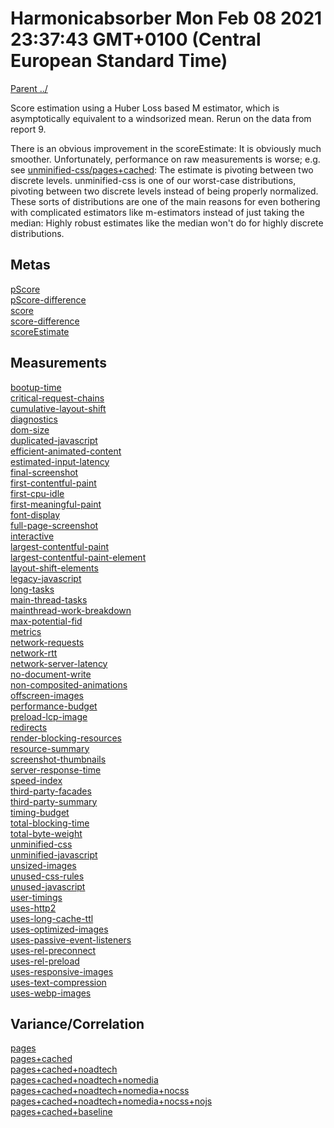 
# Harmonicabsorber Mon Feb 08 2021 23:37:43 GMT+0100 (Central European Standard Time)

[Parent ../](../)

Score estimation using a Huber Loss based M estimator, which is asymptotically equivalent to a windsorized
mean. Rerun on the data from report 9.

There is an obvious improvement in the scoreEstimate: It is obviously much smoother.
Unfortunately, performance on raw measurements is worse; e.g. see [unminified-css/pages+cached](./unminified-css/samples/pages+cached/):
The estimate is pivoting between two discrete levels. unminified-css is one of our worst-case
distributions, pivoting between two discrete levels instead of being properly normalized.
These sorts of distributions are one of the main reasons for even bothering with
complicated estimators like m-estimators instead of just taking the median: Highly robust
estimates like the median won't do for highly discrete distributions.

## Metas

[pScore](meta/pScore)  
[pScore-difference](meta/pScore-difference)  
[score](meta/score)  
[score-difference](meta/score-difference)  
[scoreEstimate](meta/scoreEstimate)  

## Measurements

[bootup-time](bootup-time)  
[critical-request-chains](critical-request-chains)  
[cumulative-layout-shift](cumulative-layout-shift)  
[diagnostics](diagnostics)  
[dom-size](dom-size)  
[duplicated-javascript](duplicated-javascript)  
[efficient-animated-content](efficient-animated-content)  
[estimated-input-latency](estimated-input-latency)  
[final-screenshot](final-screenshot)  
[first-contentful-paint](first-contentful-paint)  
[first-cpu-idle](first-cpu-idle)  
[first-meaningful-paint](first-meaningful-paint)  
[font-display](font-display)  
[full-page-screenshot](full-page-screenshot)  
[interactive](interactive)  
[largest-contentful-paint](largest-contentful-paint)  
[largest-contentful-paint-element](largest-contentful-paint-element)  
[layout-shift-elements](layout-shift-elements)  
[legacy-javascript](legacy-javascript)  
[long-tasks](long-tasks)  
[main-thread-tasks](main-thread-tasks)  
[mainthread-work-breakdown](mainthread-work-breakdown)  
[max-potential-fid](max-potential-fid)  
[metrics](metrics)  
[network-requests](network-requests)  
[network-rtt](network-rtt)  
[network-server-latency](network-server-latency)  
[no-document-write](no-document-write)  
[non-composited-animations](non-composited-animations)  
[offscreen-images](offscreen-images)  
[performance-budget](performance-budget)  
[preload-lcp-image](preload-lcp-image)  
[redirects](redirects)  
[render-blocking-resources](render-blocking-resources)  
[resource-summary](resource-summary)  
[screenshot-thumbnails](screenshot-thumbnails)  
[server-response-time](server-response-time)  
[speed-index](speed-index)  
[third-party-facades](third-party-facades)  
[third-party-summary](third-party-summary)  
[timing-budget](timing-budget)  
[total-blocking-time](total-blocking-time)  
[total-byte-weight](total-byte-weight)  
[unminified-css](unminified-css)  
[unminified-javascript](unminified-javascript)  
[unsized-images](unsized-images)  
[unused-css-rules](unused-css-rules)  
[unused-javascript](unused-javascript)  
[user-timings](user-timings)  
[uses-http2](uses-http2)  
[uses-long-cache-ttl](uses-long-cache-ttl)  
[uses-optimized-images](uses-optimized-images)  
[uses-passive-event-listeners](uses-passive-event-listeners)  
[uses-rel-preconnect](uses-rel-preconnect)  
[uses-rel-preload](uses-rel-preload)  
[uses-responsive-images](uses-responsive-images)  
[uses-text-compression](uses-text-compression)  
[uses-webp-images](uses-webp-images)  

## Variance/Correlation

[pages](correlation/pages)  
[pages+cached](correlation/pages+cached)  
[pages+cached+noadtech](correlation/pages+cached+noadtech)  
[pages+cached+noadtech+nomedia](correlation/pages+cached+noadtech+nomedia)  
[pages+cached+noadtech+nomedia+nocss](correlation/pages+cached+noadtech+nomedia+nocss)  
[pages+cached+noadtech+nomedia+nocss+nojs](correlation/pages+cached+noadtech+nomedia+nocss+nojs)  
[pages+cached+baseline](correlation/pages+cached+baseline)  
